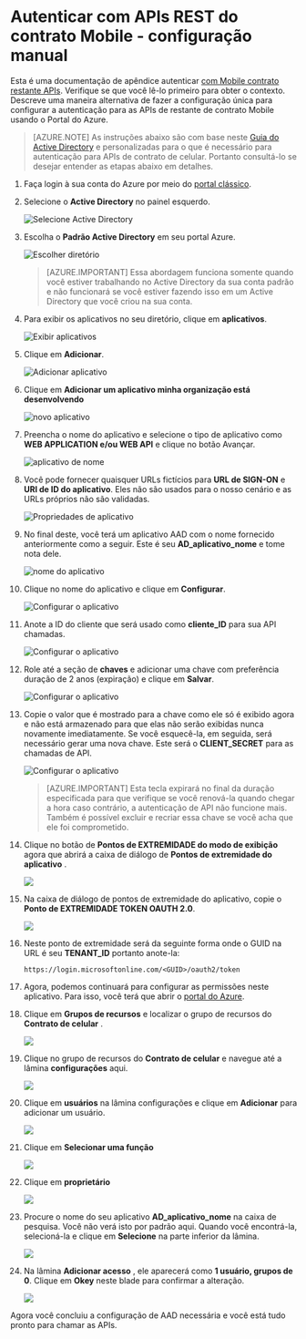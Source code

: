 <properties 
    pageTitle="Autenticar com APIs REST do contrato Mobile - configuração manual"
    description="Descreve como configurar manualmente a autenticação para celular contrato restante APIs" 
    services="mobile-engagement" 
    documentationCenter="mobile" 
    authors="piyushjo"
    manager="erikre"
    editor=""/>

<tags
    ms.service="mobile-engagement"
    ms.devlang="na"
    ms.topic="article"
    ms.tgt_pltfrm="mobile-multiple"
    ms.workload="mobile" 
    ms.date="08/19/2016"
    ms.author="piyushjo"/>

# <a name="authenticate-with-mobile-engagement-rest-apis---manual-setup"></a>Autenticar com APIs REST do contrato Mobile - configuração manual

Esta é uma documentação de apêndice autenticar [com Mobile contrato restante APIs](mobile-engagement-api-authentication.md). Verifique se que você lê-lo primeiro para obter o contexto. Descreve uma maneira alternativa de fazer a configuração única para configurar a autenticação para as APIs de restante de contrato Mobile usando o Portal do Azure. 

>[AZURE.NOTE] As instruções abaixo são com base neste [Guia do Active Directory](../resource-group-create-service-principal-portal.md) e personalizadas para o que é necessário para autenticação para APIs de contrato de celular. Portanto consultá-lo se desejar entender as etapas abaixo em detalhes. 

1. Faça login à sua conta do Azure por meio do [portal clássico](https://manage.windowsazure.com/).

2. Selecione o **Active Directory** no painel esquerdo.

     ![Selecione Active Directory][1]

3. Escolha o **Padrão Active Directory** em seu portal Azure. 

     ![Escolher diretório][2]

    >[AZURE.IMPORTANT] Essa abordagem funciona somente quando você estiver trabalhando no Active Directory da sua conta padrão e não funcionará se você estiver fazendo isso em um Active Directory que você criou na sua conta. 

4. Para exibir os aplicativos no seu diretório, clique em **aplicativos**.

     ![Exibir aplicativos][3]

5. Clique em **Adicionar**. 

     ![Adicionar aplicativo][4]

6. Clique em **Adicionar um aplicativo minha organização está desenvolvendo**

     ![novo aplicativo][5]

6. Preencha o nome do aplicativo e selecione o tipo de aplicativo como **WEB APPLICATION e/ou WEB API** e clique no botão Avançar.

     ![aplicativo de nome][6]

7. Você pode fornecer quaisquer URLs fictícios para **URL de SIGN-ON** e **URI de ID do aplicativo**. Eles não são usados para o nosso cenário e as URLs próprios não são validadas.  

     ![Propriedades de aplicativo][7]

8. No final deste, você terá um aplicativo AAD com o nome fornecido anteriormente como a seguir. Este é seu **AD\_aplicativo\_nome** e tome nota dele.  

     ![nome do aplicativo][8]

9. Clique no nome do aplicativo e clique em **Configurar**.

     ![Configurar o aplicativo][9]

10. Anote a ID do cliente que será usado como **cliente\_ID** para sua API chamadas. 

     ![Configurar o aplicativo][10]

11. Role até a seção de **chaves** e adicionar uma chave com preferência duração de 2 anos (expiração) e clique em **Salvar**. 

     ![Configurar o aplicativo][11]


12. Copie o valor que é mostrado para a chave como ele só é exibido agora e não está armazenado para que elas não serão exibidas nunca novamente imediatamente. Se você esquecê-la, em seguida, será necessário gerar uma nova chave. Este será o **CLIENT_SECRET** para as chamadas de API. 

     ![Configurar o aplicativo][12]

    >[AZURE.IMPORTANT] Esta tecla expirará no final da duração especificada para que verifique se você renová-la quando chegar a hora caso contrário, a autenticação de API não funcione mais. Também é possível excluir e recriar essa chave se você acha que ele foi comprometido.
 
13. Clique no botão de **Pontos de EXTREMIDADE do modo de exibição** agora que abrirá a caixa de diálogo de **Pontos de extremidade do aplicativo** . 

    ![][13]

14. Na caixa de diálogo de pontos de extremidade do aplicativo, copie o **Ponto de EXTREMIDADE TOKEN OAUTH 2.0**. 

    ![][14]

15. Neste ponto de extremidade será da seguinte forma onde o GUID na URL é seu **TENANT_ID** portanto anote-la: 

        https://login.microsoftonline.com/<GUID>/oauth2/token

16. Agora, podemos continuará para configurar as permissões neste aplicativo. Para isso, você terá que abrir o [portal do Azure](https://portal.azure.com). 

17. Clique em **Grupos de recursos** e localizar o grupo de recursos do **Contrato de celular** .  

    ![][15]

18. Clique no grupo de recursos do **Contrato de celular** e navegue até a lâmina **configurações** aqui. 

    ![][16]

19. Clique em **usuários** na lâmina configurações e clique em **Adicionar** para adicionar um usuário. 

    ![][17]

20. Clique em **Selecionar uma função**

    ![][18]

21. Clique em **proprietário**

    ![][19]

22. Procure o nome do seu aplicativo **AD\_aplicativo\_nome** na caixa de pesquisa. Você não verá isto por padrão aqui. Quando você encontrá-la, selecioná-la e clique em **Selecione** na parte inferior da lâmina. 

    ![][20]

23. Na lâmina **Adicionar acesso** , ele aparecerá como **1 usuário, grupos de 0**. Clique em **Okey** neste blade para confirmar a alteração. 

    ![][21]

Agora você concluiu a configuração de AAD necessária e você está tudo pronto para chamar as APIs. 

<!-- Images -->
[1]: ./media/mobile-engagement-api-authentication-manual/active-directory.png
[2]: ./media/mobile-engagement-api-authentication-manual/active-directory-details.png
[3]: ./media/mobile-engagement-api-authentication-manual/view-applications.png
[4]: ./media/mobile-engagement-api-authentication-manual/add-icon.png
[5]: ./media/mobile-engagement-api-authentication-manual/what-do-you-want-to-do.png
[6]: ./media/mobile-engagement-api-authentication-manual/tell-us-about-your-application.png
[7]: ./media/mobile-engagement-api-authentication-manual/app-properties.png
[8]: ./media/mobile-engagement-api-authentication-manual/aad-app.png
[9]: ./media/mobile-engagement-api-authentication-manual/configure-menu.png
[10]: ./media/mobile-engagement-api-authentication-manual/client-id.png
[11]: ./media/mobile-engagement-api-authentication-manual/client_secret.png
[12]: ./media/mobile-engagement-api-authentication-manual/keys.png
[13]: ./media/mobile-engagement-api-authentication-manual/view-endpoints.png
[14]: ./media/mobile-engagement-api-authentication-manual/app-endpoints.png
[15]: ./media/mobile-engagement-api-authentication-manual/resource-groups.png
[16]: ./media/mobile-engagement-api-authentication-manual/resource-groups-settings.png
[17]: ./media/mobile-engagement-api-authentication-manual/add-users.png
[18]: ./media/mobile-engagement-api-authentication-manual/add-role.png
[19]: ./media/mobile-engagement-api-authentication-manual/select-role.png
[20]: ./media/mobile-engagement-api-authentication-manual/add-user-select.png
[21]: ./media/mobile-engagement-api-authentication-manual/add-access-final.png



